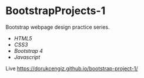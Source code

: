 # BootstrapProjects-1

Bootstrap webpage design practice series.

- _HTML5_
- _CSS3_
- _Bootstrap 4_
- _Javascript_

Live https://dorukcengiz.github.io/bootstrap-project-1/

